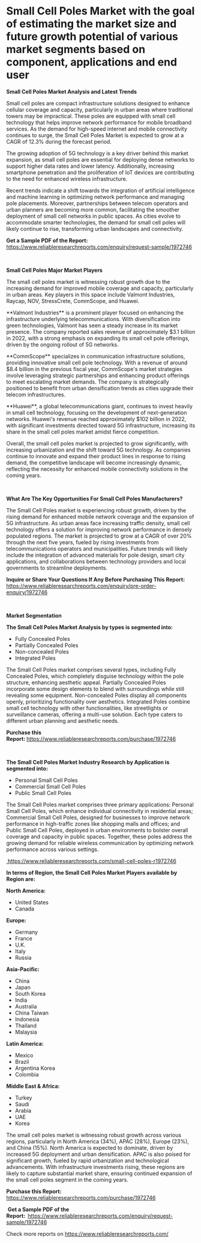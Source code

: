 <p><h1>Small Cell Poles Market with the goal of estimating the market size and future growth potential of various market segments based on component, applications and end user</h1></p><p><strong>Small Cell Poles Market Analysis and Latest Trends</strong></p>
<p><p>Small cell poles are compact infrastructure solutions designed to enhance cellular coverage and capacity, particularly in urban areas where traditional towers may be impractical. These poles are equipped with small cell technology that helps improve network performance for mobile broadband services. As the demand for high-speed internet and mobile connectivity continues to surge, the Small Cell Poles Market is expected to grow at a CAGR of 12.3% during the forecast period.</p><p>The growing adoption of 5G technology is a key driver behind this market expansion, as small cell poles are essential for deploying dense networks to support higher data rates and lower latency. Additionally, increasing smartphone penetration and the proliferation of IoT devices are contributing to the need for enhanced wireless infrastructure. </p><p>Recent trends indicate a shift towards the integration of artificial intelligence and machine learning in optimizing network performance and managing pole placements. Moreover, partnerships between telecom operators and urban planners are becoming more common, facilitating the smoother deployment of small cell networks in public spaces. As cities evolve to accommodate smarter technologies, the demand for small cell poles will likely continue to rise, transforming urban landscapes and connectivity.</p></p>
<p><strong>Get a Sample PDF of the Report:&nbsp;</strong> <a href="https://www.reliableresearchreports.com/enquiry/request-sample/1972746?utm_campaign=2743&utm_medium=2&utm_source=Github&utm_content=ia&utm_term=10042025&utm_id=small-cell-poles">https://www.reliableresearchreports.com/enquiry/request-sample/1972746</a></p>
<p>&nbsp;</p>
<p><strong>Small Cell Poles Major Market Players</strong></p>
<p><p>The small cell poles market is witnessing robust growth due to the increasing demand for improved mobile coverage and capacity, particularly in urban areas. Key players in this space include Valmont Industries, Raycap, NOV, StressCrete, CommScope, and Huawei.</p><p>**Valmont Industries** is a prominent player focused on enhancing the infrastructure underlying telecommunications. With diversification into green technologies, Valmont has seen a steady increase in its market presence. The company reported sales revenue of approximately $3.1 billion in 2022, with a strong emphasis on expanding its small cell pole offerings, driven by the ongoing rollout of 5G networks.</p><p>**CommScope** specializes in communication infrastructure solutions, providing innovative small cell pole technology. With a revenue of around $8.4 billion in the previous fiscal year, CommScope's market strategies involve leveraging strategic partnerships and enhancing product offerings to meet escalating market demands. The company is strategically positioned to benefit from urban densification trends as cities upgrade their telecom infrastructures.</p><p>**Huawei**, a global telecommunications giant, continues to invest heavily in small cell technology, focusing on the development of next-generation networks. Huawei's revenue reached approximately $102 billion in 2022, with significant investments directed toward 5G infrastructure, increasing its share in the small cell poles market amidst fierce competition.</p><p>Overall, the small cell poles market is projected to grow significantly, with increasing urbanization and the shift toward 5G technology. As companies continue to innovate and expand their product lines in response to rising demand, the competitive landscape will become increasingly dynamic, reflecting the necessity for enhanced mobile connectivity solutions in the coming years.</p></p>
<p>&nbsp;</p>
<p><strong>What Are The Key Opportunities For Small Cell Poles Manufacturers?</strong></p>
<p><p>The Small Cell Poles market is experiencing robust growth, driven by the rising demand for enhanced mobile network coverage and the expansion of 5G infrastructure. As urban areas face increasing traffic density, small cell technology offers a solution for improving network performance in densely populated regions. The market is projected to grow at a CAGR of over 20% through the next five years, fueled by rising investments from telecommunications operators and municipalities. Future trends will likely include the integration of advanced materials for pole design, smart city applications, and collaborations between technology providers and local governments to streamline deployments.</p></p>
<p><strong>Inquire or Share Your Questions If Any Before Purchasing This Report:</strong> <a href="https://www.reliableresearchreports.com/enquiry/pre-order-enquiry/1972746?utm_campaign=2743&utm_medium=2&utm_source=Github&utm_content=ia&utm_term=10042025&utm_id=small-cell-poles">https://www.reliableresearchreports.com/enquiry/pre-order-enquiry/1972746</a></p>
<p>&nbsp;</p>
<p><strong>Market Segmentation</strong></p>
<p><strong>The Small Cell Poles Market Analysis by types is segmented into:</strong></p>
<p><ul><li>Fully Concealed Poles</li><li>Partially Concealed Poles</li><li>Non-concealed Poles</li><li>Integrated Poles</li></ul></p>
<p><p>The Small Cell Poles market comprises several types, including Fully Concealed Poles, which completely disguise technology within the pole structure, enhancing aesthetic appeal. Partially Concealed Poles incorporate some design elements to blend with surroundings while still revealing some equipment. Non-concealed Poles display all components openly, prioritizing functionality over aesthetics. Integrated Poles combine small cell technology with other functionalities, like streetlights or surveillance cameras, offering a multi-use solution. Each type caters to different urban planning and aesthetic needs.</p></p>
<p><strong>Purchase this Report:&nbsp;</strong><a href="https://www.reliableresearchreports.com/purchase/1972746?utm_campaign=2743&utm_medium=2&utm_source=Github&utm_content=ia&utm_term=10042025&utm_id=small-cell-poles">https://www.reliableresearchreports.com/purchase/1972746</a></p>
<p>&nbsp;</p>
<p><strong>The Small Cell Poles Market Industry Research by Application is segmented into:</strong></p>
<p><ul><li>Personal Small Cell Poles</li><li>Commercial Small Cell Poles</li><li>Public Small Cell Poles</li></ul></p>
<p><p>The Small Cell Poles market comprises three primary applications: Personal Small Cell Poles, which enhance individual connectivity in residential areas; Commercial Small Cell Poles, designed for businesses to improve network performance in high-traffic zones like shopping malls and offices; and Public Small Cell Poles, deployed in urban environments to bolster overall coverage and capacity in public spaces. Together, these poles address the growing demand for reliable wireless communication by optimizing network performance across various settings.</p></p>
<p><a href="https://www.reliableresearchreports.com/small-cell-poles-r1972746?utm_campaign=2743&utm_medium=2&utm_source=Github&utm_content=ia&utm_term=10042025&utm_id=small-cell-poles">&nbsp;https://www.reliableresearchreports.com/small-cell-poles-r1972746</a></p>
<p><strong>In terms of Region, the Small Cell Poles Market Players available by Region are:</strong></p>
<p>
    <p> <strong> North America: </strong>
        <ul>
            <li>United States</li>
            <li>Canada</li>
        </ul>
        </p> 
    <p> <strong> Europe: </strong>
        <ul>
            <li>Germany</li>
            <li>France</li>
            <li>U.K.</li>
            <li>Italy</li>
            <li>Russia</li>
        </ul>
        </p> 
    <p> <strong> Asia-Pacific: </strong>
        <ul>
            <li>China</li>
            <li>Japan</li>
            <li>South Korea</li>
            <li>India</li>
            <li>Australia</li>
            <li>China Taiwan</li>
            <li>Indonesia</li>
            <li>Thailand</li>
            <li>Malaysia</li>
        </ul>
        </p> 
    <p> <strong> Latin America: </strong>
        <ul>
            <li>Mexico</li>
            <li>Brazil</li>
            <li>Argentina Korea</li>
            <li>Colombia</li>
        </ul>
        </p> 
    <p> <strong> Middle East & Africa: </strong>
        <ul>
            <li>Turkey</li>
            <li>Saudi</li>
            <li>Arabia</li>
            <li>UAE</li>
            <li>Korea</li>
        </ul>
    </p>
    </p>
<p><p>The small cell poles market is witnessing robust growth across various regions, particularly in North America (34%), APAC (28%), Europe (23%), and China (15%). North America is expected to dominate, driven by increased 5G deployment and urban densification. APAC is also poised for significant growth, fueled by rapid urbanization and technological advancements. With infrastructure investments rising, these regions are likely to capture substantial market share, ensuring continued expansion of the small cell poles segment in the coming years.</p></p>
<p><strong>Purchase this Report: </strong><a href="https://www.reliableresearchreports.com/purchase/1972746?utm_campaign=2743&utm_medium=2&utm_source=Github&utm_content=ia&utm_term=10042025&utm_id=small-cell-poles">https://www.reliableresearchreports.com/purchase/1972746</a></p>
<p>&nbsp;<strong>Get a Sample PDF of the Report:&nbsp;&nbsp;</strong><a href="https://www.reliableresearchreports.com/enquiry/request-sample/1972746?utm_campaign=2743&utm_medium=2&utm_source=Github&utm_content=ia&utm_term=10042025&utm_id=small-cell-poles">https://www.reliableresearchreports.com/enquiry/request-sample/1972746</a></p>
<p><strong></strong></p>
<p>Check more reports on <a href="https://www.reliableresearchreports.com/?utm_campaign=2743&utm_medium=2&utm_source=Github&utm_content=ia&utm_term=10042025&utm_id=small-cell-poles">https://www.reliableresearchreports.com/</a></p>